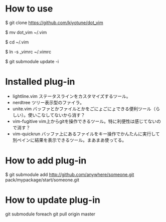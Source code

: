 # How to use
 $ git clone https://github.com/kiyotune/dot_vim 

 $ mv dot_vim ~/.vim

 $ cd ~/.vim

 $ ln -s _vimrc ~/.vimrc

 $ git submodule update -i

# Installed plug-in
- lightline.vim
ステータスラインをカスタマイズするツール。
- nerdtree
ツリー表示型のファイラ。
- unite.vim
バッファとかファイルとかをごにょごにょできる便利ツール（らしい）。使いこなしてないから消す？
- vim-fugitive
vim上からgitを操作できるツール。特に利便性は感じてないので消す？
- vim-quickrun
バッファ上にあるファイルをキー操作でかんたんに実行して別ペインに結果を表示できるツール。まあまあ使ってる。

# How to add plug-in
 $ git submodule add http://github.com/anywhere/someone.git pack/mypackage/start/someone.git
 

# How to update plug-in
 git submodule foreach git pull origin master 

